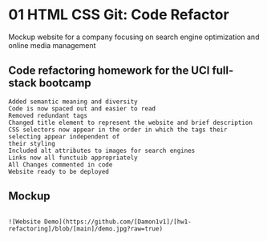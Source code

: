 # 01 HTML CSS Git: Code Refactor

Mockup website for a company focusing on search engine optimization
and online media management

## Code refactoring homework for the UCI full-stack bootcamp
```
Added semantic meaning and diversity 
Code is now spaced out and easier to read
Removed redundant tags
Changed title element to represent the website and brief description
CSS selectors now appear in the order in which the tags their selecting appear independent of 
their styling
Included alt attributes to images for search engines
Links now all functuib appropriately
All Changes commented in code
Website ready to be deployed
```

## Mockup
```

![Website Demo](https://github.com/[Damon1v1]/[hw1-refactoring]/blob/[main]/demo.jpg?raw=true)
